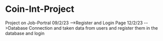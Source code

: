 # Coin-Int-Project
Project on Job-Portral
09/2/23 -->Register and Login Page
12/2/23 -->Database Connection and taken data from users and register them in the database and login

